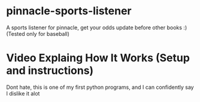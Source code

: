 # pinnacle-sports-listener
A sports listener for pinnacle, get your odds update before other books :) (Tested only for baseball)


# Video Explaing How It Works (Setup and instructions)


Dont hate, this is one of my first python programs, and I can confidently say I dislike it alot  
